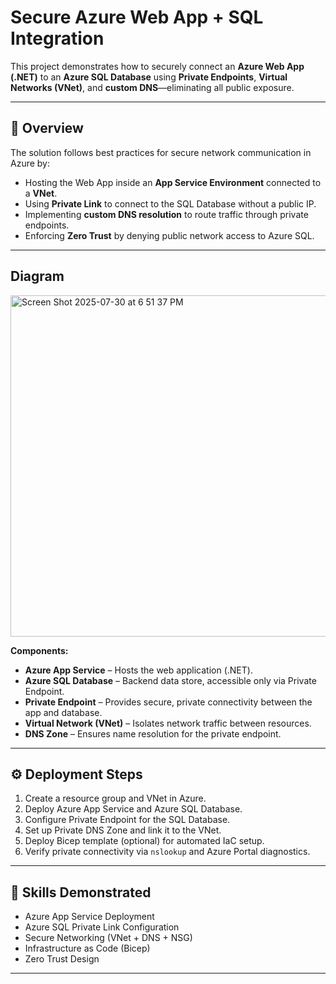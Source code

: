 #  Secure Azure Web App + SQL Integration

This project demonstrates how to securely connect an **Azure Web App (.NET)** to an **Azure SQL Database** using **Private Endpoints**, **Virtual Networks (VNet)**, and **custom DNS**—eliminating all public exposure.

---

## 🧠 Overview

The solution follows best practices for secure network communication in Azure by:
- Hosting the Web App inside an **App Service Environment** connected to a **VNet**.
- Using **Private Link** to connect to the SQL Database without a public IP.
- Implementing **custom DNS resolution** to route traffic through private endpoints.
- Enforcing **Zero Trust** by denying public network access to Azure SQL.

---

## Diagram
<img width="951" height="546" alt="Screen Shot 2025-07-30 at 6 51 37 PM" src="https://github.com/user-attachments/assets/392bdeae-2f3e-43a8-9d6d-bee240028bcd" />


**Components:**
- **Azure App Service** – Hosts the web application (.NET).  
- **Azure SQL Database** – Backend data store, accessible only via Private Endpoint.  
- **Private Endpoint** – Provides secure, private connectivity between the app and database.  
- **Virtual Network (VNet)** – Isolates network traffic between resources.  
- **DNS Zone** – Ensures name resolution for the private endpoint.

---

## ⚙️ Deployment Steps

1. Create a resource group and VNet in Azure.  
2. Deploy Azure App Service and Azure SQL Database.  
3. Configure Private Endpoint for the SQL Database.  
4. Set up Private DNS Zone and link it to the VNet.  
5. Deploy Bicep template (optional) for automated IaC setup.  
6. Verify private connectivity via `nslookup` and Azure Portal diagnostics.

---

## 🧠 Skills Demonstrated
- Azure App Service Deployment  
- Azure SQL Private Link Configuration  
- Secure Networking (VNet + DNS + NSG)  
- Infrastructure as Code (Bicep)  
- Zero Trust Design  

---


